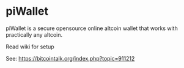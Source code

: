 piWallet
========

piWallet is a secure opensource online altcoin wallet that works with practically any altcoin.

Read wiki for setup

See: https://bitcointalk.org/index.php?topic=911212

